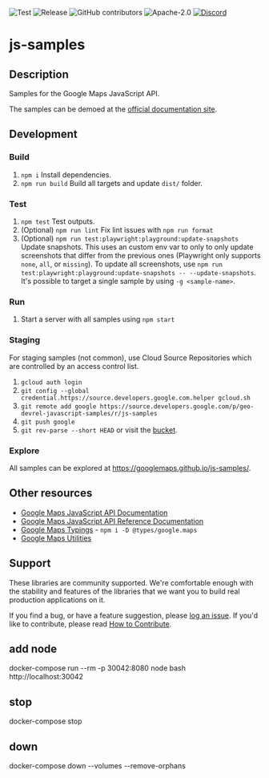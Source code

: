 ![Test](https://github.com/googlemaps/js-samples/workflows/Test/badge.svg)
![Release](https://github.com/googlemaps/js-samples/workflows/Release/badge.svg)
![GitHub contributors](https://img.shields.io/github/contributors/googlemaps/js-samples)
![Apache-2.0](https://img.shields.io/badge/license-Apache-blue)
[![Discord](https://img.shields.io/discord/676948200904589322?color=6A7EC2&logo=discord&logoColor=ffffff)](https://discord.gg/jRteCzP)

# js-samples

## Description

Samples for the Google Maps JavaScript API.

The samples can be demoed at the [official documentation site](https://developers.google.com/maps/documentation/javascript/examples).

## Development

### Build

1. `npm i` Install dependencies.
1. `npm run build` Build all targets and update `dist/` folder.

### Test

1. `npm test` Test outputs.
1. (Optional) `npm run lint` Fix lint issues with `npm run format`
1. (Optional) `npm run test:playwright:playground:update-snapshots` Update snapshots. This uses an custom env var to only to only update screenshots that differ from the previous ones (Playwright only supports `none`, `all`, or `missing`). To update all screenshots, use `npm run test:playwright:playground:update-snapshots -- --update-snapshots`. It's possible to target a single sample by using `-g <sample-name>`.

### Run

1. Start a server with all samples using `npm start`

### Staging

For staging samples (not common), use Cloud Source Repositories which are controlled by an access control list.

1. `gcloud auth login`
2. `git config --global credential.https://source.developers.google.com.helper gcloud.sh`
3. `git remote add google https://source.developers.google.com/p/geo-devrel-javascript-samples/r/js-samples`
4. `git push google`
5. `git rev-parse --short HEAD` or visit the [bucket](https://console.cloud.google.com/storage/browser/geo-devrel-javascript-samples-staging).

### Explore

All samples can be explored at https://googlemaps.github.io/js-samples/.

## Other resources

- [Google Maps JavaScript API Documentation](https://developers.google.com/maps/documentation/javascript/tutorial)
- [Google Maps JavaScript API Reference Documentation](https://developers.google.com/maps/documentation/javascript/reference/)
- [Google Maps Typings](https://github.com/DefinitelyTyped/DefinitelyTyped/tree/master/types/google.maps) - `npm i -D @types/google.maps`
- [Google Maps Utilities](https://github.com/googlemaps/v3-utility-library)

## Support

These libraries are community supported. We're comfortable enough with the stability and features of
the libraries that we want you to build real production applications on it.

If you find a bug, or have a feature suggestion, please [log an issue](issues). If you'd like to contribute, please read [How to Contribute](CONTRIB.md).

## add node

docker-compose run --rm -p 30042:8080 node bash
http://localhost:30042

## stop

docker-compose stop

## down

docker-compose down --volumes --remove-orphans
